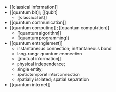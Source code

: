 - [[classical information]]
- [[quantum bit]]; [[qubit]]
    - [[classical bit]]
- [[quantum communication]]
- [[quantum computing]]; [[quantum computation]]
    - [[quantum algorithm]]
    - [[quantum programming]]
- [[quantum entanglement]]
    - instantaneous connection; instantaneous bond
    - long-range quantum connection
    - [[mutual information]]
    - physical independence;
    - single entity;
    - spatiotemporal interconnection
    - spatially isolated; spatial separation
- [[quantum internet]]
